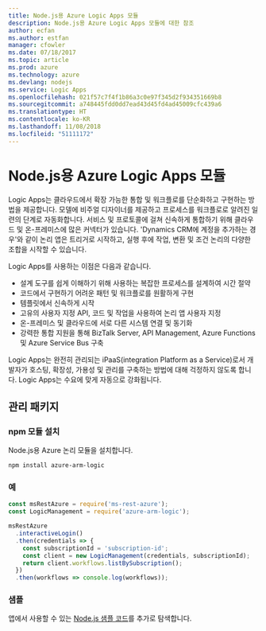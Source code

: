 ```yaml
---
title: Node.js용 Azure Logic Apps 모듈
description: Node.js용 Azure Logic Apps 모듈에 대한 참조
author: ecfan
ms.author: estfan
manager: cfowler
ms.date: 07/18/2017
ms.topic: article
ms.prod: azure
ms.technology: azure
ms.devlang: nodejs
ms.service: Logic Apps
ms.openlocfilehash: 021f57c7f4f1b86a3c0e97f345d2f934351669b8
ms.sourcegitcommit: a748445fdd0dd7ead43d45fd4ad45009cfc439a6
ms.translationtype: HT
ms.contentlocale: ko-KR
ms.lasthandoff: 11/08/2018
ms.locfileid: "51111172"
---
```

# <a name="azure-logic-apps-modules-for-nodejs"></a>Node.js용 Azure Logic Apps 모듈

Logic Apps는 클라우드에서 확장 가능한 통합 및 워크플로를 단순화하고 구현하는 방법을 제공합니다. 모델에 비주얼 디자이너를 제공하고 프로세스를 워크플로로 알려진 일련의 단계로 자동화합니다. 서비스 및 프로토콜에 걸쳐 신속하게 통합하기 위해 클라우드 및 온-프레미스에 많은 커넥터가 있습니다. 'Dynamics CRM에 계정을 추가하는 경우'와 같이 논리 앱은 트리거로 시작하고, 실행 후에 작업, 변환 및 조건 논리의 다양한 조합을 시작할 수 있습니다.

Logic Apps를 사용하는 이점은 다음과 같습니다.
- 설계 도구를 쉽게 이해하기 위해 사용하는 복잡한 프로세스를 설계하여 시간 절약
- 코드에서 구현하기 어려운 패턴 및 워크플로를 원활하게 구현
- 템플릿에서 신속하게 시작
- 고유의 사용자 지정 API, 코드 및 작업을 사용하여 논리 앱 사용자 지정
- 온-프레미스 및 클라우드에 서로 다른 시스템 연결 및 동기화
- 강력한 통합 지원을 통해 BizTalk Server, API Management, Azure Functions 및 Azure Service Bus 구축

Logic Apps는 완전히 관리되는 iPaaS(integration Platform as a Service)로서 개발자가 호스팅, 확장성, 가용성 및 관리를 구축하는 방법에 대해 걱정하지 않도록 합니다. Logic Apps는 수요에 맞게 자동으로 강화됩니다.

## <a name="management-package"></a>관리 패키지

### <a name="install-the-npm-module"></a>npm 모듈 설치

Node.js용 Azure 논리 모듈을 설치합니다.

```bash
npm install azure-arm-logic
```

### <a name="example"></a>예

```javascript
const msRestAzure = require('ms-rest-azure');
const LogicManagement = require('azure-arm-logic');

msRestAzure
  .interactiveLogin()
  .then(credentials => {
    const subscriptionId = 'subscription-id';
    const client = new LogicManagement(credentials, subscriptionId);
    return client.workflows.listBySubscription();
  })
  .then(workflows => console.log(workflows));
```

### <a name="samples"></a>샘플

앱에서 사용할 수 있는 [Node.js 샘플 코드](https://azure.microsoft.com/resources/samples/?platform=nodejs)를 추가로 탐색합니다.
